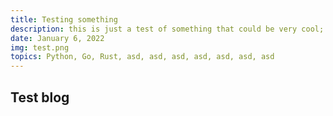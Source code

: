 ```yaml
---
title: Testing something
description: this is just a test of something that could be very cool; just seeing how it works
date: January 6, 2022
img: test.png
topics: Python, Go, Rust, asd, asd, asd, asd, asd, asd, asd
---
```


## Test blog